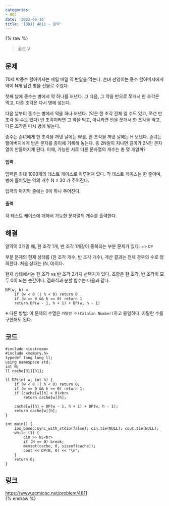 ```yaml
---
categories:
- BOJ
date: '2022-06-16'
title: '[BOJ] 4811 - 알약'
---
```


{% raw %}
> 골드 V<br>

## 문제
70세 박종수 할아버지는 매일 매일 약 반알을 먹는다. 손녀 선영이는 종수 할아버지에게 약이 N개 담긴 병을 선물로 주었다.

첫째 날에 종수는 병에서 약 하나를 꺼낸다. 그 다음, 그 약을 반으로 쪼개서 한 조각은 먹고, 다른 조각은 다시 병에 넣는다.

다음 날부터 종수는 병에서 약을 하나 꺼낸다. (약은 한 조각 전체 일 수도 있고, 쪼갠 반 조각 일 수도 있다) 반 조각이라면 그 약을 먹고, 아니라면 반을 쪼개서 한 조각을 먹고, 다른 조각은 다시 병에 넣는다.

종수는 손녀에게 한 조각을 꺼낸 날에는 W를, 반 조각을 꺼낸 날에는 H 보낸다. 손녀는 할아버지에게 받은 문자를 종이에 기록해 놓는다. 총 2N일이 지나면 길이가 2N인 문자열이 만들어지게 된다. 이때, 가능한 서로 다른 문자열의 개수는 총 몇 개일까?

#### 입력
입력은 최대 1000개의 테스트 케이스로 이루어져 있다. 각 테스트 케이스는 한 줄이며, 병에 들어있는 약의 개수 N ≤ 30 가 주어진다.

입력의 마지막 줄에는 0이 하나 주어진다.

#### 출력
각 테스트 케이스에 대해서 가능한 문자열의 개수를 출력한다.

## 해결
알약이 3개일 때, 한 조각 1개, 반 조각 1개같이 중복되는 부분 문제가 있다. => `DP`<br>

부분 문제의 현재 상태를 (한 조각 개수, 반 조각 개수), 계산 결과는 전체 경우의 수로 정의한다. 처음 상태는 (N, 0)이다.

현재 상태에서는 한 조각 vs 반 조각 2가지 선택지가 있다. 초항은 한 조각, 반 조각이 모두 0이 되는 순간이다. 점화식과 분할 함수는 다음과 같다.
```
DP(w, h) = 
	if (w < 0 || h < 0) return 0
	if (w == 0 && h == 0) return 1
	return DP(w - 1, h + 1) + DP(w, h - 1)
```


※ 다른 방법: 이 문제의 수열은 `카탈란 수(Catalan Number)`하고 동일하다. 카탈란 수를 구현해도 된다.

## 코드
```
#include <iostream>
#include <memory.h>
typedef long long ll;
using namespace std;
int N;
ll cache[31][31];

ll DP(int w, int h) {
	if (w < 0 || h < 0) return 0;
	if (w == 0 && h == 0) return 1;
	if (cache[w][h] > 0)<br>
		return cache[w][h];

	cache[w][h] = DP(w - 1, h + 1) + DP(w, h - 1);
	return cache[w][h];
}

int main() {
	ios_base::sync_with_stdio(false); cin.tie(NULL); cout.tie(NULL);
	while (1) {
		cin >> N;<br>
		if (N == 0) break;
		memset(cache, 0, sizeof(cache));
		cout << DP(N, 0) << "\n";
	}
	return 0;
}
```

## 링크
https://www.acmicpc.net/problem/4811<br>
{% endraw %}